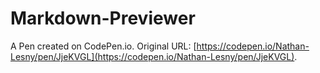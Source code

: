 # Markdown-Previewer

A Pen created on CodePen.io. Original URL: [https://codepen.io/Nathan-Lesny/pen/JjeKVGL](https://codepen.io/Nathan-Lesny/pen/JjeKVGL).

